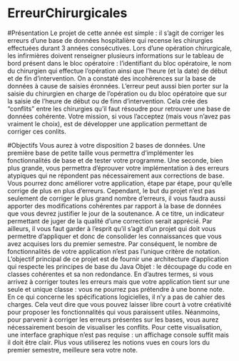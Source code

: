 # ErreurChirurgicales

#Présentation
Le projet de cette année est simple : il s’agit de corriger les erreurs d’une base de données hospitalière
qui recense les chirurgies effectuées durant 3 années consécutives. Lors d’une opération chirurgicale,
les infirmières doivent renseigner plusieurs informations sur le tableau de bord présent dans le bloc
opératoire : l’identifiant du bloc opératoire, le nom du chirurgien qui effectue l’opération ainsi que
l’heure (et la date) de début et de fin d’intervention. On a constaté des incohérences sur la base de
données à cause de saisies éronnées. L’erreur peut aussi bien porter sur la saisie du chirurgien en charge
de l’opération ou du bloc opératoire que sur la saisie de l’heure de début ou de finn d’intervention.
Cela crée des “conflits” entre les chirurgies qu’il faut résoudre pour retrouver une base de données
cohérente. Votre mission, si vous l’acceptez (mais vous n’avez pas vraiment le choix), est de développer
une application permettant de corriger ces conlits.

#Objectifs
Vous aurez à votre disposition 2 bases de données. Une première base de petite taille vous permettra
d’implémenter les fonctionnalités de base et de tester votre programme. Une seconde, bien plus grande,
vous permettra d’éprouver votre implémentation à des erreurs atypiques qui ne répondent pas nécessairement
aux corrections de base. Vous pourrez donc améliorer votre application, étape par étape, pour
qu’elle corrige de plus en plus d’erreurs. Cependant, le but du projet n’est pas seulement de corriger le
plus grand nombre d’erreurs, il vous faudra aussi apporter des modifications cohérentes par rapport à la
base de données que vous devrez justifier le jour de la soutenance. A ce titre, un indicateur permettant
de juger de la qualité d’une correction serait apprécié.
Par ailleurs, il vous faut garder à l’esprit qu’il s’agit d’un projet qui doit vous permettre d’appliquer
et donc de consolider les connaissances que vous avez acquises lors du premier semestre. Par conséquent,
le nombre de fonctionnalités de votre application n’est pas l’unique critère de notation. L’objectif
principal de ce projet est de fournir une architecture d’application qui respecte les principes de base
du Java Objet : le découpage du code en classes cohérentes et sa non redondance. En d’autres termes,
si vous arrivez à corriger toutes les erreurs mais que votre application tient sur une seule et unique
classe : vous ne pourrez pas prétendre à une bonne note.
En ce qui concerne les spécifications logicielles, il n’y a pas de cahier des charges. Cela veut dire que
vous pouvez laisser libre court à votre créativité pour proposer les fonctionnalités qui vous paraissent
utiles. Néanmoins, pour parvenir à corriger les erreurs présentes sur les bases, vous aurez nécessairement
besoin de visualiser les conflits. Pour cette visualisation, une interface graphique n’est pas requise :
un affichage console suffit mais il doit être clair. Plus vous utiliserez les notions vues en cours lors du
premier semestre, meilleure sera votre note.

